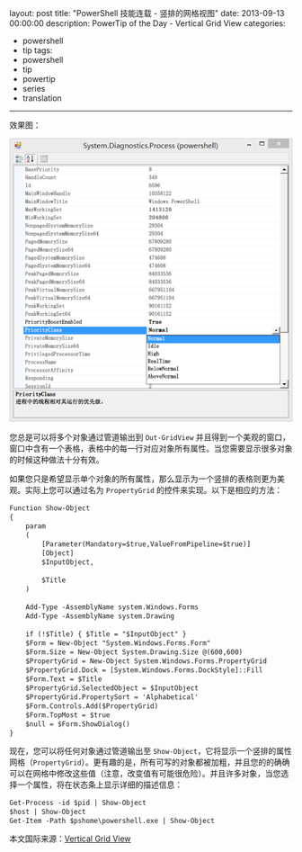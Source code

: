 layout: post
title: "PowerShell 技能连载 - 竖排的网格视图"
date: 2013-09-13 00:00:00
description: PowerTip of the Day - Vertical Grid View
categories:
- powershell
- tip
tags:
- powershell
- tip
- powertip
- series
- translation
---
效果图：

![属性窗口](/img/2013-09-13-vertical-grid-view-001.png)

您总是可以将多个对象通过管道输出到 `Out-GridView` 并且得到一个美观的窗口，窗口中含有一个表格，表格中的每一行对应对象所有属性。当您需要显示很多对象的时候这种做法十分有效。

如果您只是希望显示单个对象的所有属性，那么显示为一个竖排的表格则更为美观。实际上您可以通过名为 `PropertyGrid` 的控件来实现。以下是相应的方法：
<!--more-->

	Function Show-Object
	{
	    param
	    (
	        [Parameter(Mandatory=$true,ValueFromPipeline=$true)]
	        [Object]
	        $InputObject,
	
	        $Title
	    )
	
	    Add-Type -AssemblyName system.Windows.Forms
	    Add-Type -AssemblyName system.Drawing

	    if (!$Title) { $Title = "$InputObject" }
	    $Form = New-Object "System.Windows.Forms.Form"
	    $Form.Size = New-Object System.Drawing.Size @(600,600)
	    $PropertyGrid = New-Object System.Windows.Forms.PropertyGrid
	    $PropertyGrid.Dock = [System.Windows.Forms.DockStyle]::Fill
	    $Form.Text = $Title
	    $PropertyGrid.SelectedObject = $InputObject
	    $PropertyGrid.PropertySort = 'Alphabetical'
	    $Form.Controls.Add($PropertyGrid)
	    $Form.TopMost = $true
	    $null = $Form.ShowDialog()
	}

现在，您可以将任何对象通过管道输出至 `Show-Object`，它将显示一个竖排的属性网格（`PropertyGrid`）。更有趣的是，所有可写的对象都被加粗，并且您的的确确可以在网格中修改这些值（注意，改变值有可能很危险）。并且许多对象，当您选择一个属性，将在状态条上显示详细的描述信息：

	Get-Process -id $pid | Show-Object
	$host | Show-Object
	Get-Item -Path $pshome\powershell.exe | Show-Object

<!--more-->

本文国际来源：[Vertical Grid View](http://community.idera.com/powershell/powertips/b/tips/posts/vertical-grid-view)
